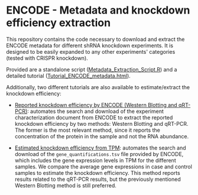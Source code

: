 # ENCODE - Metadata and knockdown efficiency extraction

This repository contains the code necessary to download and extract the ENCODE metadata for different shRNA knockdown experiments. It is designed to be easily expanded to any other experiments' categories (tested with CRISPR knockdown). 

Provided are a standalone script ([Metadata_Extraction_Script.R](Metadata_Extraction_Script.R)) and a detailed tutorial ([Tutorial_ENCODE_metadata.html](https://guillermo1996.github.io/ENCODE_Metadata_Extraction/RMarkdown/Tutorial_ENCODE_metadata.html)).

Additionally, two different tutorials are also available to estimate/extract the knockdown efficiency:

* [Reported knockdown efficiency by ENCODE (Western Blotting and qRT-PCR)](https://guillermo1996.github.io/ENCODE_Metadata_Extraction/RMarkdown/Tutorial_KnockdownEfficiency_WB.html): automates the search and download of the experiment characterization document from ENCODE to extract the reported knockdown efficiency by two methods: Western Blotting and qRT-PCR. The former is the most relevant method, since it reports the concentration of the protein in the sample and not the RNA abundance.

* [Estimated knockdown efficiency from TPM](https://guillermo1996.github.io/ENCODE_Metadata_Extraction/RMarkdown/Tutorial_KnockdownEfficiency_TPM.html): automates the search and download of the `gene_quantifications.tsv` file provided by ENCODE, which includes the gene expression levels in TPM for the different samples. We compare the average gene expressions in case and control samples to estimate the knockdown efficiency. This method reports results related to the qRT-PCR results, but the previously mentioned Western Blotting method is still preferred.
